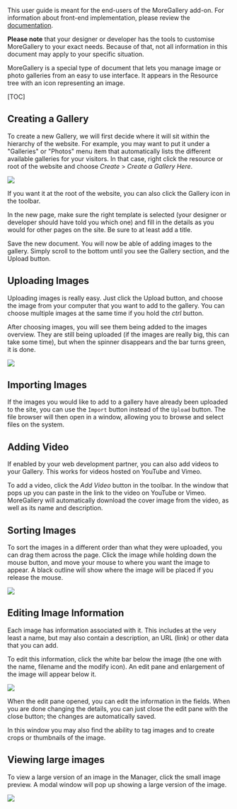 This user guide is meant for the end-users of the MoreGallery add-on. For information about front-end implementation, please review the [documentation](https://www.modmore.com/moregallery/documentation/).

**Please note** that your designer or developer has the tools to customise MoreGallery to your exact needs. Because of that, not all information in this document may apply to your specific situation. 

MoreGallery is a special type of document that lets you manage image or photo galleries from an easy to use interface. It appears in the Resource tree with an icon representing an image.

[TOC]

## Creating a Gallery

To create a new Gallery, we will first decide where it will sit within the hierarchy of the website. For example, you may want to put it under a "Galleries" or "Photos" menu item that automatically lists the different available galleries for your visitors. In that case, right click the resource or root of the website and choose _Create_ > _Create a Gallery Here_.

![](https://assets.modmore.com/uploads/2016/03/2016-03-22-13.14.42-create-gallery.png)


If you want it at the root of the website, you can also click the Gallery icon in the toolbar.

In the new page, make sure the right template is selected (your designer or developer should have told you which one) and fill in the details as you would for other pages on the site. Be sure to at least add a title.

Save the new document. You will now be able of adding images to the gallery. Simply scroll to the bottom until you see the Gallery section, and the Upload button.

## Uploading Images

Uploading images is really easy. Just click the Upload button, and choose the image from your computer that you want to add to the gallery. You can choose multiple images at the same time if you hold the _ctrl_ button.

After choosing images, you will see them being added to the images overview. They are still being uploaded (if the images are really big, this can take some time), but when the spinner disappears and the bar turns green, it is done.

![](https://www.modmore.com/assets/uploads/2013/mgupload3.gif)

## Importing Images

If the images you would like to add to a gallery have already been uploaded to the site, you can use the `Import` button instead of the `Upload` button. The file browser will then open in a window, allowing you to browse and select files on the system. 

## Adding Video

If enabled by your web development partner, you can also add videos to your Gallery. This works for videos hosted on YouTube and Vimeo.

To add a video, click the _Add Video_ button in the toolbar. In the window that pops up you can paste in the link to the video on YouTube or Vimeo. MoreGallery will automatically download the cover image from the video, as well as its name and description. 

## Sorting Images

To sort the images in a different order than what they were uploaded, you can drag them across the page. Click the image while holding down the mouse button, and move your mouse to where you want the image to appear. A black outline will show where the image will be placed if you release the mouse.

![](https://www.modmore.com/assets/uploads/2013/recording2.gif)

## Editing Image Information

Each image has information associated with it. This includes at the very least a name, but may also contain a description, an URL (link) or other data that you can add. 

To edit this information, click the white bar below the image (the one with the name, filename and the modify icon). An edit pane and enlargement of the image will appear below it.

![](https://www.modmore.com/assets/uploads/2013/editimage.gif)

When the edit pane opened, you can edit the information in the fields. When you are done changing the details, you can just close the edit pane with the close button; the changes are automatically saved.

In this window you may also find the ability to tag images and to create crops or thumbnails of the image. 

## Viewing large images

To view a large version of an image in the Manager, click the small image preview. A modal window will pop up showing a large version of the image.

![](https://www.modmore.com/assets/uploads/2013/previewlarge3.gif)
